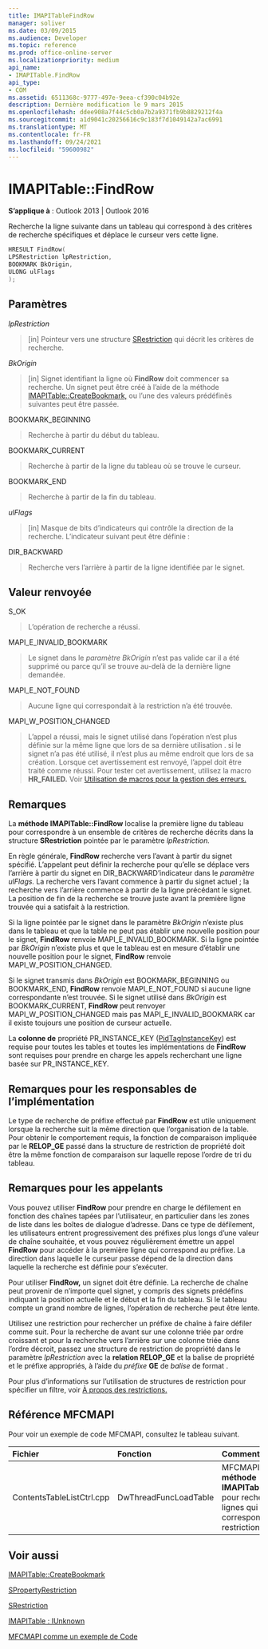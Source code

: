 ```yaml
---
title: IMAPITableFindRow
manager: soliver
ms.date: 03/09/2015
ms.audience: Developer
ms.topic: reference
ms.prod: office-online-server
ms.localizationpriority: medium
api_name:
- IMAPITable.FindRow
api_type:
- COM
ms.assetid: 6511368c-9777-497e-9eea-cf390c04b92e
description: Dernière modification le 9 mars 2015
ms.openlocfilehash: ddee908a7f44c5cb0a7b2a9371fb9b8829212f4a
ms.sourcegitcommit: a1d9041c20256616c9c183f7d1049142a7ac6991
ms.translationtype: MT
ms.contentlocale: fr-FR
ms.lasthandoff: 09/24/2021
ms.locfileid: "59600982"
---
```

# <a name="imapitablefindrow"></a>IMAPITable::FindRow

  
  
**S’applique à** : Outlook 2013 | Outlook 2016 
  
Recherche la ligne suivante dans un tableau qui correspond à des critères de recherche spécifiques et déplace le curseur vers cette ligne.
  
```cpp
HRESULT FindRow(
LPSRestriction lpRestriction,
BOOKMARK BkOrigin,
ULONG ulFlags
);
```

## <a name="parameters"></a>Paramètres

 _lpRestriction_
  
> [in] Pointeur vers une structure [SRestriction](srestriction.md) qui décrit les critères de recherche. 
    
 _BkOrigin_
  
> [in] Signet identifiant la ligne où **FindRow** doit commencer sa recherche. Un signet peut être créé à l’aide de la méthode [IMAPITable::CreateBookmark,](imapitable-createbookmark.md) ou l’une des valeurs prédéfinës suivantes peut être passée. 
    
BOOKMARK_BEGINNING 
  
> Recherche à partir du début du tableau. 
    
BOOKMARK_CURRENT 
  
> Recherche à partir de la ligne du tableau où se trouve le curseur. 
    
BOOKMARK_END 
  
> Recherche à partir de la fin du tableau. 
    
 _ulFlags_
  
> [in] Masque de bits d’indicateurs qui contrôle la direction de la recherche. L’indicateur suivant peut être définie :
    
DIR_BACKWARD 
  
> Recherche vers l’arrière à partir de la ligne identifiée par le signet.
    
## <a name="return-value"></a>Valeur renvoyée

S_OK 
  
> L’opération de recherche a réussi.
    
MAPI_E_INVALID_BOOKMARK 
  
> Le signet dans le  _paramètre BkOrigin_ n’est pas valide car il a été supprimé ou parce qu’il se trouve au-delà de la dernière ligne demandée. 
    
MAPI_E_NOT_FOUND 
  
> Aucune ligne qui correspondait à la restriction n’a été trouvée.
    
MAPI_W_POSITION_CHANGED
  
> L’appel a réussi, mais le signet utilisé dans l’opération n’est plus définie sur la même ligne que lors de sa dernière utilisation . si le signet n’a pas été utilisé, il n’est plus au même endroit que lors de sa création. Lorsque cet avertissement est renvoyé, l’appel doit être traité comme réussi. Pour tester cet avertissement, utilisez la macro **HR_FAILED.** Voir [Utilisation de macros pour la gestion des erreurs.](using-macros-for-error-handling.md)
    
## <a name="remarks"></a>Remarques

La **méthode IMAPITable::FindRow** localise la première ligne du tableau pour correspondre à un ensemble de critères de recherche décrits dans la structure **SRestriction** pointée par le paramètre _lpRestriction._ 
  
En règle générale, **FindRow** recherche vers l’avant à partir du signet spécifié. L’appelant peut définir la recherche pour qu’elle se déplace vers l’arrière à partir du signet en DIR_BACKWARD’indicateur dans le _paramètre ulFlags._ La recherche vers l’avant commence à partir du signet actuel ; la recherche vers l’arrière commence à partir de la ligne précédant le signet. La position de fin de la recherche se trouve juste avant la première ligne trouvée qui a satisfait à la restriction. 
  
Si la ligne pointée par le signet dans le paramètre  _BkOrigin_ n’existe plus dans le tableau et que la table ne peut pas établir une nouvelle position pour le signet, **FindRow** renvoie MAPI_E_INVALID_BOOKMARK. Si la ligne pointée par  _BkOrigin_ n’existe plus et que le tableau est en mesure d’établir une nouvelle position pour le signet, **FindRow** renvoie MAPI_W_POSITION_CHANGED. 
  
Si le signet transmis dans  _BkOrigin_ est BOOKMARK_BEGINNING ou BOOKMARK_END, **FindRow** renvoie MAPI_E_NOT_FOUND si aucune ligne correspondante n’est trouvée. Si le signet utilisé dans  _BkOrigin_ est BOOKMARK_CURRENT, **FindRow** peut renvoyer MAPI_W_POSITION_CHANGED mais pas MAPI_E_INVALID_BOOKMARK car il existe toujours une position de curseur actuelle. 
  
La **colonne de** propriété PR_INSTANCE_KEY ([PidTagInstanceKey](pidtaginstancekey-canonical-property.md)) est requise pour toutes les tables et toutes les implémentations de **FindRow** sont requises pour prendre en charge les appels recherchant une ligne basée sur PR_INSTANCE_KEY. 
  
## <a name="notes-to-implementers"></a>Remarques pour les responsables de l’implémentation

Le type de recherche de préfixe effectué par **FindRow** est utile uniquement lorsque la recherche suit la même direction que l’organisation de la table. Pour obtenir le comportement requis, la fonction de comparaison impliquée par le **RELOP_GE** passé dans la structure de restriction de propriété doit être la même fonction de comparaison sur laquelle repose l’ordre de tri du tableau. 
  
## <a name="notes-to-callers"></a>Remarques pour les appelants

Vous pouvez utiliser **FindRow** pour prendre en charge le défilement en fonction des chaînes tapées par l’utilisateur, en particulier dans les zones de liste dans les boîtes de dialogue d’adresse. Dans ce type de défilement, les utilisateurs entrent progressivement des préfixes plus longs d’une valeur de chaîne souhaitée, et vous pouvez régulièrement émettre un appel **FindRow** pour accéder à la première ligne qui correspond au préfixe. La direction dans laquelle le curseur passe dépend de la direction dans laquelle la recherche est définie pour s’exécuter. 
  
Pour utiliser **FindRow,** un signet doit être définie. La recherche de chaîne peut provenir de n’importe quel signet, y compris des signets prédéfins indiquant la position actuelle et le début et la fin du tableau. Si le tableau compte un grand nombre de lignes, l’opération de recherche peut être lente.
  
Utilisez une restriction pour rechercher un préfixe de chaîne à faire défiler comme suit. Pour la recherche de avant sur une colonne triée par ordre croissant et pour la recherche vers l’arrière sur une colonne triée dans l’ordre décroit, passez une structure de restriction de propriété dans le paramètre _lpRestriction_ avec la **relation RELOP_GE** et la balise de propriété et le préfixe appropriés, à l’aide du _préfixe_ **GE** de _balise_ de format . 
  
Pour plus d’informations sur l’utilisation de structures de restriction pour spécifier un filtre, voir [À propos des restrictions.](about-restrictions.md)
  
## <a name="mfcmapi-reference"></a>Référence MFCMAPI

Pour voir un exemple de code MFCMAPI, consultez le tableau suivant.
  
|**Fichier**|**Fonction**|**Commentaire**|
|:-----|:-----|:-----|
|ContentsTableListCtrl.cpp  <br/> |DwThreadFuncLoadTable  <br/> |MFCMAPI utilise la **méthode IMAPITable::FindRow** pour rechercher les lignes qui correspondent à une restriction.  <br/> |
   
## <a name="see-also"></a>Voir aussi



[IMAPITable::CreateBookmark](imapitable-createbookmark.md)
  
[SPropertyRestriction](spropertyrestriction.md)
  
[SRestriction](srestriction.md)
  
[IMAPITable : IUnknown](imapitableiunknown.md)


[MFCMAPI comme un exemple de Code](mfcmapi-as-a-code-sample.md)

